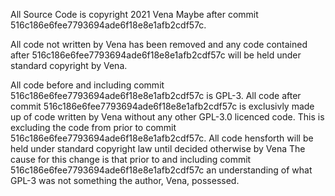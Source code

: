  All Source Code is copyright 2021 Vena Maybe after commit 516c186e6fee7793694ade6f18e8e1afb2cdf57c.

 All code not written by Vena has been removed and any code contained after 516c186e6fee7793694ade6f18e8e1afb2cdf57c will be held under standard copyright by Vena.

 All code before and including commit 516c186e6fee7793694ade6f18e8e1afb2cdf57c is GPL-3. All code after commit 516c186e6fee7793694ade6f18e8e1afb2cdf57c is exclusivly made up of code written by Vena without any other GPL-3.0 licenced code. This is excluding the code from prior to commit 516c186e6fee7793694ade6f18e8e1afb2cdf57c. All code hensforth will be held under standard copyright law until decided otherwise by Vena
 The cause for this change is that prior to and including commit 516c186e6fee7793694ade6f18e8e1afb2cdf57c an understanding of what GPL-3 was not something the author, Vena, possessed.